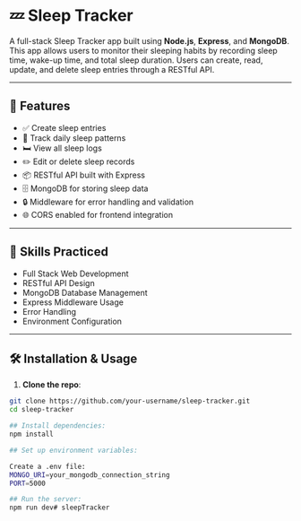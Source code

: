# 💤 Sleep Tracker

A full-stack Sleep Tracker app built using **Node.js**, **Express**, and **MongoDB**. This app allows users to monitor their sleeping habits by recording sleep time, wake-up time, and total sleep duration. Users can create, read, update, and delete sleep entries through a RESTful API.

---

## 🚀 Features

- ✅ Create sleep entries
- 📅 Track daily sleep patterns
- 🛏️ View all sleep logs
- ✏️ Edit or delete sleep records
- 📦 RESTful API built with Express
- 🗄️ MongoDB for storing sleep data
- 🔒 Middleware for error handling and validation
- 🌐 CORS enabled for frontend integration

---

## 🧠 Skills Practiced

- Full Stack Web Development
- RESTful API Design
- MongoDB Database Management
- Express Middleware Usage
- Error Handling
- Environment Configuration

---

## 🛠️ Installation & Usage

1. **Clone the repo**:

```bash
git clone https://github.com/your-username/sleep-tracker.git
cd sleep-tracker

## Install dependencies:
npm install

## Set up environment variables:

Create a .env file:
MONGO_URI=your_mongodb_connection_string
PORT=5000

## Run the server:
npm run dev# sleepTracker
